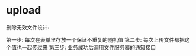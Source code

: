 # upload

删除无效文件设计:

第一步:
    每次在表单里存放一个保证不重复的随机值
第二步:
    每次上传文件都把这个值也一起传过来
第三步:
    业务成功后调用文件服务器的通知接口

